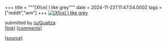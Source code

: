 +++
title = """[Xfce] I like grey"""
date = 2024-11-23T11:47:54.000Z
tags = ["reddit","wm"]
+++
[![[Xfce] I like grey](https://b.thumbs.redditmedia.com/OhK9aXmjFoxm8Tg0DMAI_2vObzkFeNwSFfapp0hrmWw.jpg "[Xfce] I like grey")](https://www.reddit.com/r/unixporn/comments/1gxxwc2/xfce_i_like_grey/)

submitted by [/u/Qualtza](https://www.reddit.com/user/Qualtza)  
[\[link\]](https://www.reddit.com/gallery/1gxxwc2) [\[comments\]](https://www.reddit.com/r/unixporn/comments/1gxxwc2/xfce_i_like_grey/)

[[source]](https://www.reddit.com/r/unixporn/comments/1gxxwc2/xfce_i_like_grey/)
